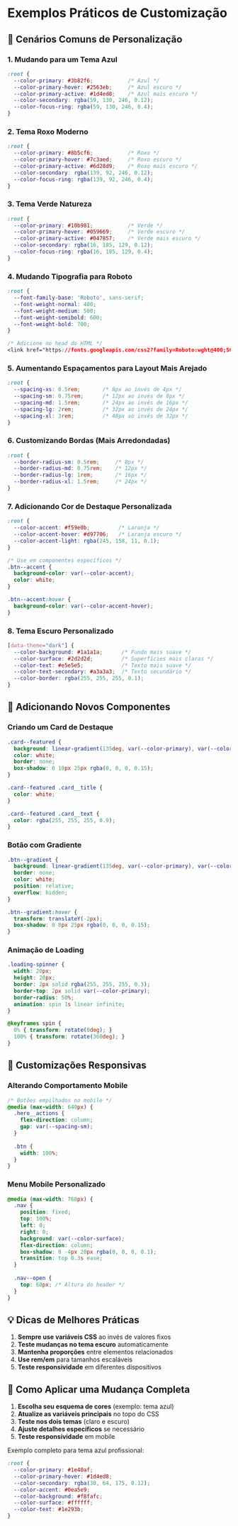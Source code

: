 # Exemplos Práticos de Customização

## 🎨 Cenários Comuns de Personalização

### 1. Mudando para um Tema Azul
```css
:root {
  --color-primary: #3b82f6;           /* Azul */
  --color-primary-hover: #2563eb;     /* Azul escuro */
  --color-primary-active: #1d4ed8;    /* Azul mais escuro */
  --color-secondary: rgba(59, 130, 246, 0.12);
  --color-focus-ring: rgba(59, 130, 246, 0.4);
}
```

### 2. Tema Roxo Moderno
```css
:root {
  --color-primary: #8b5cf6;           /* Roxo */
  --color-primary-hover: #7c3aed;     /* Roxo escuro */
  --color-primary-active: #6d28d9;    /* Roxo mais escuro */
  --color-secondary: rgba(139, 92, 246, 0.12);
  --color-focus-ring: rgba(139, 92, 246, 0.4);
}
```

### 3. Tema Verde Natureza
```css
:root {
  --color-primary: #10b981;           /* Verde */
  --color-primary-hover: #059669;     /* Verde escuro */
  --color-primary-active: #047857;    /* Verde mais escuro */
  --color-secondary: rgba(16, 185, 129, 0.12);
  --color-focus-ring: rgba(16, 185, 129, 0.4);
}
```

### 4. Mudando Tipografia para Roboto
```css
:root {
  --font-family-base: 'Roboto', sans-serif;
  --font-weight-normal: 400;
  --font-weight-medium: 500;
  --font-weight-semibold: 600;
  --font-weight-bold: 700;
}

/* Adicione no head do HTML */
<link href="https://fonts.googleapis.com/css2?family=Roboto:wght@400;500;600;700&display=swap" rel="stylesheet">
```

### 5. Aumentando Espaçamentos para Layout Mais Arejado
```css
:root {
  --spacing-xs: 0.5rem;       /* 8px ao invés de 4px */
  --spacing-sm: 0.75rem;      /* 12px ao invés de 8px */
  --spacing-md: 1.5rem;       /* 24px ao invés de 16px */
  --spacing-lg: 2rem;         /* 32px ao invés de 24px */
  --spacing-xl: 3rem;         /* 48px ao invés de 32px */
}
```

### 6. Customizando Bordas (Mais Arredondadas)
```css
:root {
  --border-radius-sm: 0.5rem;     /* 8px */
  --border-radius-md: 0.75rem;    /* 12px */
  --border-radius-lg: 1rem;       /* 16px */
  --border-radius-xl: 1.5rem;     /* 24px */
}
```

### 7. Adicionando Cor de Destaque Personalizada
```css
:root {
  --color-accent: #f59e0b;         /* Laranja */
  --color-accent-hover: #d97706;   /* Laranja escuro */
  --color-accent-light: rgba(245, 158, 11, 0.1);
}

/* Use em componentes específicos */
.btn--accent {
  background-color: var(--color-accent);
  color: white;
}

.btn--accent:hover {
  background-color: var(--color-accent-hover);
}
```

### 8. Tema Escuro Personalizado
```css
[data-theme="dark"] {
  --color-background: #1a1a1a;      /* Fundo mais suave */
  --color-surface: #2d2d2d;         /* Superfícies mais claras */
  --color-text: #e5e5e5;            /* Texto mais suave */
  --color-text-secondary: #a3a3a3;  /* Texto secundário */
  --color-border: rgba(255, 255, 255, 0.1);
}
```

## 🔧 Adicionando Novos Componentes

### Criando um Card de Destaque
```css
.card--featured {
  background: linear-gradient(135deg, var(--color-primary), var(--color-accent));
  color: white;
  border: none;
  box-shadow: 0 10px 25px rgba(0, 0, 0, 0.15);
}

.card--featured .card__title {
  color: white;
}

.card--featured .card__text {
  color: rgba(255, 255, 255, 0.9);
}
```

### Botão com Gradiente
```css
.btn--gradient {
  background: linear-gradient(135deg, var(--color-primary), var(--color-accent));
  border: none;
  color: white;
  position: relative;
  overflow: hidden;
}

.btn--gradient:hover {
  transform: translateY(-2px);
  box-shadow: 0 8px 25px rgba(0, 0, 0, 0.15);
}
```

### Animação de Loading
```css
.loading-spinner {
  width: 20px;
  height: 20px;
  border: 2px solid rgba(255, 255, 255, 0.3);
  border-top: 2px solid var(--color-primary);
  border-radius: 50%;
  animation: spin 1s linear infinite;
}

@keyframes spin {
  0% { transform: rotate(0deg); }
  100% { transform: rotate(360deg); }
}
```

## 📱 Customizações Responsivas

### Alterando Comportamento Mobile
```css
/* Botões empilhados no mobile */
@media (max-width: 640px) {
  .hero__actions {
    flex-direction: column;
    gap: var(--spacing-sm);
  }
  
  .btn {
    width: 100%;
  }
}
```

### Menu Mobile Personalizado
```css
@media (max-width: 768px) {
  .nav {
    position: fixed;
    top: 100%;
    left: 0;
    right: 0;
    background: var(--color-surface);
    flex-direction: column;
    box-shadow: 0 -4px 20px rgba(0, 0, 0, 0.1);
    transition: top 0.3s ease;
  }
  
  .nav--open {
    top: 60px; /* Altura do header */
  }
}
```

## 💡 Dicas de Melhores Práticas

1. **Sempre use variáveis CSS** ao invés de valores fixos
2. **Teste mudanças no tema escuro** automaticamente
3. **Mantenha proporções** entre elementos relacionados
4. **Use rem/em** para tamanhos escaláveis
5. **Teste responsividade** em diferentes dispositivos

## 🚀 Como Aplicar uma Mudança Completa

1. **Escolha seu esquema de cores** (exemplo: tema azul)
2. **Atualize as variáveis principais** no topo do CSS
3. **Teste nos dois temas** (claro e escuro)
4. **Ajuste detalhes específicos** se necessário
5. **Teste responsividade** em mobile

Exemplo completo para tema azul profissional:
```css
:root {
  --color-primary: #1e40af;
  --color-primary-hover: #1d4ed8;
  --color-secondary: rgba(30, 64, 175, 0.12);
  --color-accent: #0ea5e9;
  --color-background: #f8fafc;
  --color-surface: #ffffff;
  --color-text: #1e293b;
}
```